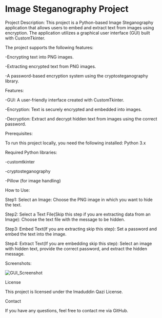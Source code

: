 # Image Steganography Project
Project Description: 
  This project is a Python-based Image Steganography application that allows users to embed and extract text from images using encryption. The application utilizes a graphical user interface (GUI) built with CustomTkinter.

The project supports the following features:

-Encrypting text into PNG images.

-Extracting encrypted text from PNG images.

-A password-based encryption system using the cryptosteganography library.

Features: 

-GUI: A user-friendly interface created with CustomTkinter.

-Encryption: Text is securely encrypted and embedded into images.

-Decryption: Extract and decrypt hidden text from images using the correct password.

Prerequisites: 

To run this project locally, you need the following installed: Python 3.x

Required Python libraries:

-customtkinter

-cryptosteganography

-Pillow (for image handling)

How to Use:

Step1: Select an Image: Choose the PNG image in which you want to hide the text.

Step2: Select a Text File(Skip this step if you are extracting data from an Image): Choose the text file with the message to be hidden.

Step3: Embed Text(If you are extracting skip this step): Set a password and embed the text into the image.

Step4: Extract Text(If you are embedding skip this step): Select an image with hidden text, provide the correct password, and extract the hidden message.

Screenshots:

![GUI_Screenshot](https://github.com/user-attachments/assets/adad0625-1090-4093-bf16-c784c701f29b)

License

This project is licensed under the Imaduddin Qazi License.

Contact

If you have any questions, feel free to contact me via GitHub.
